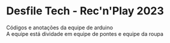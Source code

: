 # Desfile Tech - Rec'n'Play 2023

Códigos e anotações da equipe de arduino  
A equipe está dividade em equipe de pontes e equipe da roupa
